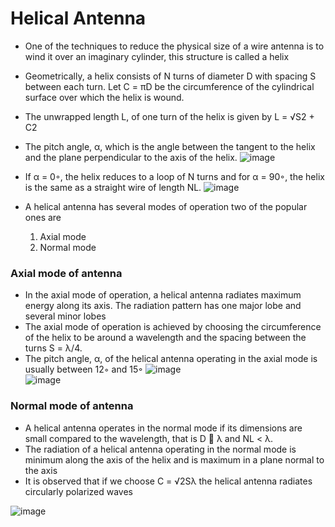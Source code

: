 # Helical Antenna
* One of the techniques to reduce the physical size of a wire antenna is to wind it over an imaginary cylinder, this structure is called a helix
* Geometrically, a helix consists of N turns of diameter D with spacing S between each turn. Let C = πD be the circumference of the cylindrical surface over which the helix is wound.
* The unwrapped length L, of one turn of the helix is given by L = √S2 + C2 <br>
* The pitch angle, α, which is the angle between the tangent to the helix and the plane perpendicular to the axis of the helix.
![image](https://github.com/ani171/Antennas/assets/97838595/1f6929ff-7018-4c2b-acca-2455815fb3c0)
* If α = 0◦, the helix reduces to a loop of N turns and for α = 90◦, the helix is the same as a straight wire of length NL.
![image](https://github.com/ani171/Antennas/assets/97838595/d04d09e8-cee0-46dc-84b6-5da2fdf4ae20)

* A helical antenna has several modes of operation two of the popular ones are
    1. Axial mode
    2. Normal mode

### Axial mode of antenna
* In the axial mode of operation, a helical antenna radiates maximum energy along its axis. The radiation pattern has one major lobe and several minor lobes <br>
* The axial mode of operation is achieved by choosing the circumference of the helix to be around a wavelength and the spacing between the turns S = λ/4.
* The pitch angle, α, of the helical antenna operating in the axial mode is usually between 12◦ and 15◦
![image](https://github.com/ani171/Antennas/assets/97838595/fc6483c7-5dcd-432b-8b10-c6421fbf8c25) <br>
![image](https://github.com/ani171/Antennas/assets/97838595/8fec4b03-e6c1-47cd-a5f3-a26711309782) <br>

### Normal mode of antenna
* A helical antenna operates in the normal mode if its dimensions are small compared to the wavelength, that is D  λ and NL < λ.
* The radiation of a helical antenna operating in the normal mode is minimum along the axis of the helix and is maximum in a plane normal to the axis
* It is observed that if we choose C = √2Sλ the helical antenna radiates circularly polarized waves

![image](https://github.com/ani171/Antennas/assets/97838595/681677a0-e00c-46f3-8372-87a1c5a0f3fb)
